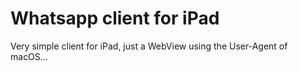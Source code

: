 # Whatsapp client for iPad

Very simple client for iPad, just a WebView using the User-Agent of macOS...
